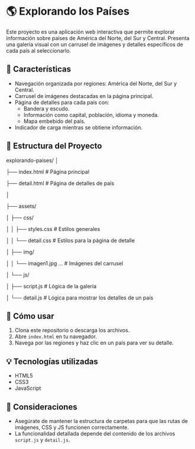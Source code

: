 # 🌎 Explorando los Países

Este proyecto es una aplicación web interactiva que permite explorar información sobre países de América del Norte, del Sur y Central. Presenta una galería visual con un carrusel de imágenes y detalles específicos de cada país al seleccionarlo.

## 🧭 Características

- Navegación organizada por regiones: América del Norte, del Sur y Central.
- Carrusel de imágenes destacadas en la página principal.
- Página de detalles para cada país con:
  - Bandera y escudo.
  - Información como capital, población, idioma y moneda.
  - Mapa embebido del país.
- Indicador de carga mientras se obtiene información.

## 📁 Estructura del Proyecto

explorando-paises/
│

├── index.html # Página principal

├── detail.html # Página de detalles de país

│

├── assets/

│ ├── css/

│ │ ├── styles.css # Estilos generales

│ │ └── detail.css # Estilos para la página de detalle

│ ├── img/

│ │ └── imagen1.jpg ... # Imágenes del carrusel

│ └── js/

│ ├── script.js # Lógica de la galería

│ └── detail.js # Lógica para mostrar los detalles de un país


## 🚀 Cómo usar

1. Clona este repositorio o descarga los archivos.
2. Abre `index.html` en tu navegador.
3. Navega por las regiones y haz clic en un país para ver su detalle.

## 💡 Tecnologías utilizadas

- HTML5
- CSS3
- JavaScript

## 📌 Consideraciones

- Asegúrate de mantener la estructura de carpetas para que las rutas de imágenes, CSS y JS funcionen correctamente.
- La funcionalidad detallada depende del contenido de los archivos `script.js` y `detail.js`.



